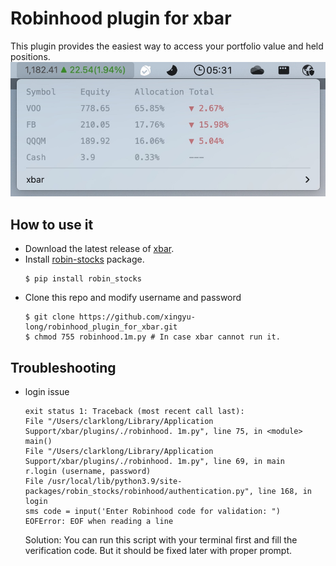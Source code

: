 # Robinhood plugin for xbar
This plugin provides the easiest way to access your portfolio value and held positions.
![Example](screenshot/example.jpg)

## How to use it
* Download the latest release of [xbar](https://github.com/matryer/xbar#get-started).
* Install [robin-stocks](https://github.com/jmfernandes/robin_stocks) package.
  ```
  $ pip install robin_stocks
  ```
* Clone this repo and modify username and password
  ```
  $ git clone https://github.com/xingyu-long/robinhood_plugin_for_xbar.git
  $ chmod 755 robinhood.1m.py # In case xbar cannot run it.
  ```

## Troubleshooting
* login issue
  ```
  exit status 1: Traceback (most recent call last):
  File "/Users/clarklong/Library/Application Support/xbar/plugins/./robinhood. 1m.py", line 75, in <module>
  main()
  File "/Users/clarklong/Library/Application Support/xbar/plugins/./robinhood. 1m.py", line 69, in main
  r.login (username, password)
  File /usr/local/lib/python3.9/site-packages/robin_stocks/robinhood/authentication.py", line 168, in login
  sms code = input('Enter Robinhood code for validation: ")
  EOFError: EOF when reading a line
  ```
  Solution: You can run this script with your terminal first and fill the verification code. But it should be fixed later
  with proper prompt. 

